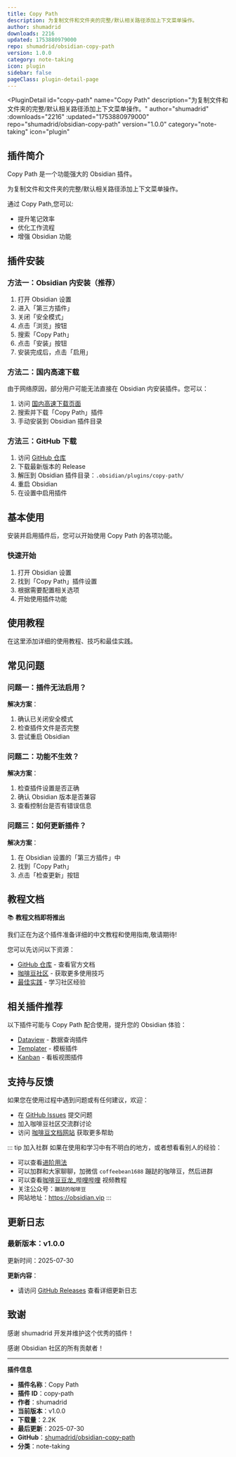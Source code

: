 ```yaml
---
title: Copy Path
description: 为复制文件和文件夹的完整/默认相关路径添加上下文菜单操作。
author: shumadrid
downloads: 2216
updated: 1753880979000
repo: shumadrid/obsidian-copy-path
version: 1.0.0
category: note-taking
icon: plugin
sidebar: false
pageClass: plugin-detail-page
---
```


<PluginDetail
  id="copy-path"
  name="Copy Path"
  description="为复制文件和文件夹的完整/默认相关路径添加上下文菜单操作。"
  author="shumadrid"
  :downloads="2216"
  :updated="1753880979000"
  repo="shumadrid/obsidian-copy-path"
  version="1.0.0"
  category="note-taking"
  icon="plugin"
>

<!-- AUTO_GENERATED_START -->
## 插件简介

Copy Path 是一个功能强大的 Obsidian 插件。

为复制文件和文件夹的完整/默认相关路径添加上下文菜单操作。

通过 Copy Path,您可以:

- 提升笔记效率
- 优化工作流程
- 增强 Obsidian 功能

<!-- AUTO_GENERATED_END -->

<!-- AUTO_GENERATED_START -->
## 插件安装

### 方法一：Obsidian 内安装（推荐）

1. 打开 Obsidian 设置
2. 进入「第三方插件」
3. 关闭「安全模式」
4. 点击「浏览」按钮
5. 搜索「Copy Path」
6. 点击「安装」按钮
7. 安装完成后，点击「启用」

### 方法二：国内高速下载

由于网络原因，部分用户可能无法直接在 Obsidian 内安装插件。您可以：

1. 访问 [国内高速下载页面](/zh/documentation/obsidian-plugins-download.html)
2. 搜索并下载「Copy Path」插件
3. 手动安装到 Obsidian 插件目录

### 方法三：GitHub 下载

1. 访问 [GitHub 仓库](https://github.com/shumadrid/obsidian-copy-path)
2. 下载最新版本的 Release
3. 解压到 Obsidian 插件目录：`.obsidian/plugins/copy-path/`
4. 重启 Obsidian
5. 在设置中启用插件

## 基本使用

安装并启用插件后，您可以开始使用 Copy Path 的各项功能。

### 快速开始

1. 打开 Obsidian 设置
2. 找到「Copy Path」插件设置
3. 根据需要配置相关选项
4. 开始使用插件功能

<!-- AUTO_GENERATED_END -->

<!-- CUSTOM_CONTENT_START:tutorial -->
## 使用教程

在这里添加详细的使用教程、技巧和最佳实践。

<!-- CUSTOM_CONTENT_END:tutorial -->

<!-- SHARED_CONTENT_START -->
## 常见问题

### 问题一：插件无法启用？

**解决方案**：
1. 确认已关闭安全模式
2. 检查插件文件是否完整
3. 尝试重启 Obsidian

### 问题二：功能不生效？

**解决方案**：
1. 检查插件设置是否正确
2. 确认 Obsidian 版本是否兼容
3. 查看控制台是否有错误信息

### 问题三：如何更新插件？

**解决方案**：
1. 在 Obsidian 设置的「第三方插件」中
2. 找到「Copy Path」
3. 点击「检查更新」按钮

## 教程文档

📚 **教程文档即将推出**

我们正在为这个插件准备详细的中文教程和使用指南,敬请期待!

您可以先访问以下资源：
- [GitHub 仓库](https://github.com/shumadrid/obsidian-copy-path) - 查看官方文档
- [咖啡豆社区](/zh/bases/) - 获取更多使用技巧
- [最佳实践](/zh/best-practices/) - 学习社区经验

## 相关插件推荐

以下插件可能与 Copy Path 配合使用，提升您的 Obsidian 体验：

- [Dataview](/zh/plugins/dataview.html) - 数据查询插件
- [Templater](/zh/plugins/templater-obsidian.html) - 模板插件
- [Kanban](/zh/plugins/obsidian-kanban.html) - 看板视图插件

## 支持与反馈

如果您在使用过程中遇到问题或有任何建议，欢迎：

- 在 [GitHub Issues](https://github.com/shumadrid/obsidian-copy-path/issues) 提交问题
- 加入咖啡豆社区交流群讨论
- 访问 [咖啡豆文档网站](https://obsidian.vip) 获取更多帮助

::: tip 加入社群
如果在使用和学习中有不明白的地方，或者想看看别人的经验：
- 可以查看[进阶用法](/zh/advanced)
- 可以加群和大家聊聊，加微信 `coffeebean1688` 蹦跶的咖啡豆，然后进群
- 可以查看[咖啡豆豆龙_哔哩哔哩](https://space.bilibili.com/618777356) 视频教程
- 关注公众号：`蹦跶的咖啡豆`
- 网站地址：https://obsidian.vip
:::
<!-- SHARED_CONTENT_END -->

<!-- AUTO_GENERATED_START -->
## 更新日志

### 最新版本：v1.0.0

更新时间：2025-07-30

**更新内容**：
- 请访问 [GitHub Releases](https://github.com/shumadrid/obsidian-copy-path/releases) 查看详细更新日志

## 致谢

感谢 shumadrid 开发并维护这个优秀的插件！

感谢 Obsidian 社区的所有贡献者！

---

**插件信息**
- **插件名称**：Copy Path
- **插件 ID**：copy-path
- **作者**：shumadrid
- **当前版本**：v1.0.0
- **下载量**：2.2K
- **最后更新**：2025-07-30
- **GitHub**：[shumadrid/obsidian-copy-path](https://github.com/shumadrid/obsidian-copy-path)
- **分类**：note-taking
<!-- AUTO_GENERATED_END -->

</PluginDetail>

